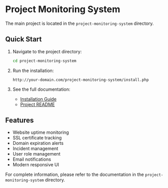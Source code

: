 # Project Monitoring System

The main project is located in the `project-monitoring-system` directory.

## Quick Start

1. Navigate to the project directory:
   ```bash
   cd project-monitoring-system
   ```

2. Run the installation:
   ```
   http://your-domain.com/project-monitoring-system/install.php
   ```

3. See the full documentation:
   - [Installation Guide](project-monitoring-system/INSTALLATION.md)
   - [Project README](project-monitoring-system/README.md)

## Features

- Website uptime monitoring
- SSL certificate tracking
- Domain expiration alerts
- Incident management
- User role management
- Email notifications
- Modern responsive UI

For complete information, please refer to the documentation in the `project-monitoring-system` directory. 

